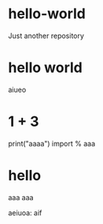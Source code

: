# hello-world
Just another repository
# hello world
aiueo 
# 1 + 3
print("aaaa")
import
% aaa
# hello
aaa  aaa 
 
 aeiuoa:
aif
